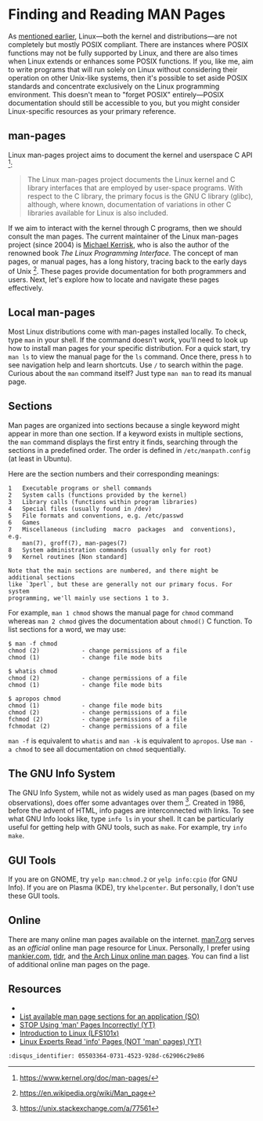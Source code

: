 # Finding and Reading MAN Pages

As [mentioned earlier](posix.md), Linux—both the kernel and distributions—are
not completely but mostly POSIX compliant. There are instances where POSIX
functions may not be fully supported by Linux, and there are also times when
Linux extends or enhances some POSIX functions. If you, like me, aim to write
programs that will run solely on Linux without considering their operation on
other Unix-like systems, then it's possible to set aside POSIX standards and
concentrate exclusively on the Linux programming environment. This doesn't mean
to "forget POSIX" entirely—POSIX documentation should still be accessible to
you, but you might consider Linux-specific resources as your primary reference.

## man-pages

Linux man-pages project aims to document the kernel and userspace C API [^1f]:

> The Linux man-pages project documents the Linux kernel and C library
> interfaces that are employed by user-space programs. With respect to the C
> library, the primary focus is the GNU C library (glibc), although, where
> known, documentation of variations in other C libraries available for Linux is
> also included.

If we aim to interact with the kernel through C programs, then we should consult
the man pages. The current maintainer of the Linux man-pages project (since
2004) is [Michael Kerrisk](https://man7.org/mtk/), who is also the author of the
renowned book *The Linux Programming Interface.* The concept of man pages, or
manual pages, has a long history, tracing back to the early days of Unix [^2f].
These pages provide documentation for both programmers and users. Next, let's
explore how to locate and navigate these pages effectively.

## Local man-pages

Most Linux distributions come with man-pages installed locally. To check, type
`man` in your shell. If the command doesn't work, you'll need to look up how to
install man pages for your specific distribution. For a quick start, try `man ls`
to view the manual page for the `ls` command. Once there, press `h` to see
navigation help and learn shortcuts. Use `/` to search within the page. Curious
about the `man` command itself? Just type `man man` to read its manual page.

## Sections

Man pages are organized into sections because a single keyword might appear in
more than one section. If a keyword exists in multiple sections, the `man`
command displays the first entry it finds, searching through the sections in a
predefined order. The order is defined in `/etc/manpath.config` (at least in
Ubuntu).

Here are the section numbers and their corresponding meanings:

```text
1   Executable programs or shell commands
2   System calls (functions provided by the kernel)
3   Library calls (functions within program libraries)
4   Special files (usually found in /dev)
5   File formats and conventions, e.g. /etc/passwd
6   Games
7   Miscellaneous (including  macro  packages  and  conventions),  e.g.
    man(7), groff(7), man-pages(7)
8   System administration commands (usually only for root)
9   Kernel routines [Non standard]
```

```{note}
Note that the main sections are numbered, and there might be additional sections
like `3perl`, but these are generally not our primary focus. For system
programming, we'll mainly use sections 1 to 3.
```

For example, `man 1 chmod` shows the manual page for `chmod` command whereas
`man 2 chmod` gives the documentation about `chmod()` C function. To list
sections for a word, we may use:

```text
$ man -f chmod
chmod (2)            - change permissions of a file
chmod (1)            - change file mode bits

$ whatis chmod
chmod (2)            - change permissions of a file
chmod (1)            - change file mode bits

$ apropos chmod
chmod (1)            - change file mode bits
chmod (2)            - change permissions of a file
fchmod (2)           - change permissions of a file
fchmodat (2)         - change permissions of a file
```

`man -f` is equivalent to `whatis` and `man -k` is equivalent to `apropos`.
Use `man -a chmod` to see all documentation on `chmod` sequentially.

## The GNU Info System

The GNU Info System, while not as widely used as man pages (based on my
observations), does offer some advantages over them [^3f]. Created in 1986,
before the advent of HTML, info pages are interconnected with links. To see what
GNU Info looks like, type `info ls` in your shell. It can be particularly useful
for getting help with GNU tools, such as `make`. For example, try `info make`.

## GUI Tools

If you are on GNOME, try `yelp man:chmod.2` or `yelp info:cpio` (for GNU Info).
If you are on Plasma (KDE), try `khelpcenter`. But personally, I don't use these
GUI tools.

## Online

There are many online man pages available on the internet.
[man7.org](https://man7.org/linux/man-pages/index.html) serves as an *official*
online man page resource for Linux. Personally, I prefer using
[mankier.com](https://www.mankier.com/), [tldr](https://tldr.inbrowser.app/),
and [the Arch Linux online man pages](https://man.archlinux.org/). You can find
a list of additional online man pages on the [](resources.md) page.

## Resources

- [](resources.md)
- [List available man page sections for an application
  (SO)](https://unix.stackexchange.com/questions/256205/list-available-man-page-sections-for-an-application)
- [STOP Using 'man' Pages Incorrectly!
  (YT)](https://www.youtube.com/watch?v=cnmtKv2kUXs)
- [Introduction to Linux
  (LFS101x)](https://training.linuxfoundation.org/training/introduction-to-linux/)
- [Linux Experts Read 'info' Pages (NOT 'man' pages)
  (YT)](https://www.youtube.com/watch?v=vnBCnd2L0dY)

[^1f]: <https://www.kernel.org/doc/man-pages/>
[^2f]: <https://en.wikipedia.org/wiki/Man_page>
[^3f]: <https://unix.stackexchange.com/a/77561>

```{disqus}
:disqus_identifier: 05503364-0731-4523-928d-c62906c29e86
```
